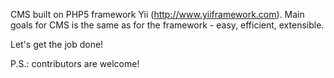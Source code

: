 CMS built on PHP5 framework Yii (http://www.yiiframework.com).
Main goals for CMS is the same as for the framework - easy, efficient, extensible.

Let's get the job done!

P.S.: contributors are welcome!